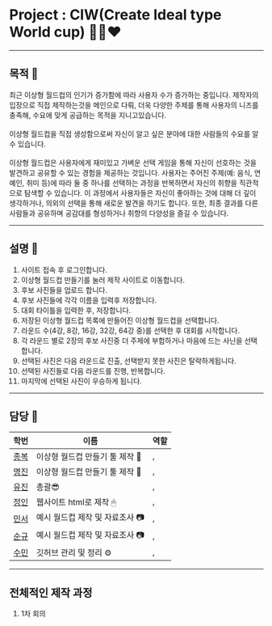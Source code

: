 # Project : CIW(Create Ideal type World cup) 👩🏻❤

___
## 목적 🔎
최근 이상형 월드컵의 인기가 증가함에 따라 사용자 수가 증가하는 중입니다.
제작자의 입장으로 직접 제작하는것을 메인으로 다뤄, 더욱 다양한 주제를 통해 사용자의 니즈를 충족해, 수요에 맞게 공급하는 목적을 지니고있습니다. <br><br>
이상형 월드컵을 직접 생성함으로써 자신이 알고 싶은 분야에 대한 사람들의 수요를 알 수 있습니다.<br><br>
이상형 월드컵은 사용자에게 재미있고 가벼운 선택 게임을 통해 자신이 선호하는 것을 발견하고 공유할 수 있는 경험을 제공하는 것입니다. 사용자는 주어진 주제(예: 음식, 연예인, 취미 등)에 따라 둘 중 하나를 선택하는 과정을 반복하면서 자신의 취향을 직관적으로 탐색할 수 있습니다. 이 과정에서 사용자들은 자신이 좋아하는 것에 대해 더 깊이 생각하거나, 의외의 선택을 통해 새로운 발견을 하기도 합니다. 또한, 최종 결과를 다른 사람들과 공유하며 공감대를 형성하거나 취향의 다양성을 즐길 수 있습니다.

___
## 설명 📰
1. 사이트 접속 후 로그인합니다.
2. 이상형 월드컵 만들기를 눌러 제작 사이트로 이동합니다.
3. 후보 사진들을 업로드 합니다.
4. 후보 사진들에 각각 이름을 입력후 저장합니다.
5. 대회 타이틀을 입력한 후, 저장합니다.
6. 저장된 이상형 월드컵 목록에 만들어진 이상형 월드컵을 선택합니다.
7. 라운드 수(4강, 8강, 16강, 32강, 64강 중)를 선택한 후 대회를 시작합니다.
8. 각 라운드 별로 2장의 후보 사진중 더 주제에 부합하거나 마음에 드는 사닌을 선택합니다.
9. 선택된 사진은 다음 라운드로 진출, 선택받지 못한 사진은 탈락하게됩니다.
10. 선택된 사진들로 다음 라운드를 진행, 반복합니다.
11. 마지막에 선택된 사진이 우승하게 됩니다.
___
## 담당 👤
|학번|이름|역할|
|--|--|--|
|[종복](https://github.com/JONGBOK1)|이상형 월드컵 만들기 툴 제작 🔧|,
|[명진](https://github.com/wamong)|이상형 월드컵 만들기 툴 제작 🔧|,
|[유진](https://github.com/jojeongin313)|총괄😎|, 
|[정인](https://github.com/jojeongin313)|웹사이트 html로 제작 🖱|,
|[민서](https://github.com/alstj003)|예시 월드컵 제작 및 자료조사 📷|, 
|[순규](https://github.com/soon15)|예시 월드컵 제작 및 자료조사 📷|,
|[수민](https://github.com/jinsumin81)|깃허브 관리 및 정리 ⚙|,
___
## 전체적인 제작 과정 
1. 1차 회의
